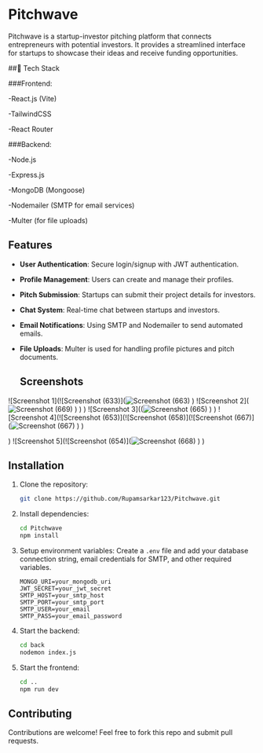 # Pitchwave

Pitchwave is a startup-investor pitching platform that connects entrepreneurs with potential investors. It provides a streamlined interface for startups to showcase their ideas and receive funding opportunities.

##🚀 Tech Stack

  ###Frontend:

-React.js (Vite)

-TailwindCSS

-React Router

###Backend:

-Node.js

-Express.js

-MongoDB (Mongoose)

-Nodemailer (SMTP for email services)

-Multer (for file uploads)

## Features

- **User Authentication**: Secure login/signup with JWT authentication.
- **Profile Management**: Users can create and manage their profiles.
- **Pitch Submission**: Startups can submit their project details for investors.
- **Chat System**: Real-time chat between startups and investors.
- **Email Notifications**: Using SMTP and Nodemailer to send automated emails.
- **File Uploads**: Multer is used for handling profile pictures and pitch documents.

  ## Screenshots
![Screenshot 1](![Screenshot (633)](![Screenshot (663)](https://github.com/user-attachments/assets/36def5f0-b008-4063-bbf0-83eb91e3eb33)
)
![Screenshot 2](![Screenshot (669)](https://github.com/user-attachments/assets/38ecb936-93f8-4deb-9a94-60e6e4bf47f9)
)
)
)
![Screenshot 3]((![Screenshot (665)](https://github.com/user-attachments/assets/dd926a67-6a80-4805-8d5e-ca5079e8116c)
)
)
![Screenshot 4](![Screenshot (653)](![Screenshot (658)](![Screenshot (667)](![Screenshot (667)](https://github.com/user-attachments/assets/ce0f5d64-5048-44c0-a888-7e8b9521a267)
)
)

)
![Screenshot 5](![Screenshot (654)](![Screenshot (668)](https://github.com/user-attachments/assets/f8c89950-8ec1-4da5-903b-270fab9724ff)
)
)

## Installation

1. Clone the repository:
   ```sh
   git clone https://github.com/Rupamsarkar123/Pitchwave.git
   ```
2. Install dependencies:
   ```sh
   cd Pitchwave
   npm install
   ```
3. Setup environment variables:
   Create a `.env` file and add your database connection string, email credentials for SMTP, and other required variables.
   ```env
   MONGO_URI=your_mongodb_uri
   JWT_SECRET=your_jwt_secret
   SMTP_HOST=your_smtp_host
   SMTP_PORT=your_smtp_port
   SMTP_USER=your_email
   SMTP_PASS=your_email_password
   ```
4. Start the backend:
   ```sh
   cd back
   nodemon index.js
   ```
5. Start the frontend:
   ```sh
   cd ..
   npm run dev
   ```


## Contributing

Contributions are welcome! Feel free to fork this repo and submit pull requests.




